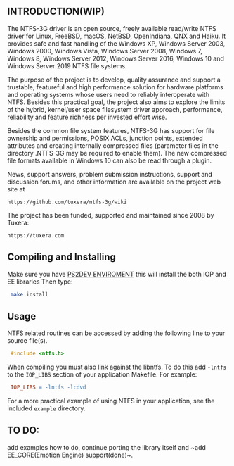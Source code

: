 ## INTRODUCTION(WIP)

The NTFS-3G driver is an open source, freely available read/write NTFS driver
for Linux, FreeBSD, macOS, NetBSD, OpenIndiana, QNX and Haiku. It provides
safe and fast handling of the Windows XP, Windows Server 2003, Windows 2000,
Windows Vista, Windows Server 2008, Windows 7, Windows 8, Windows Server 2012,
Windows Server 2016, Windows 10 and Windows Server 2019 NTFS file systems.

The purpose of the project is to develop, quality assurance and support a
trustable, featureful and high performance solution for hardware platforms
and operating systems whose users need to reliably interoperate with NTFS.
Besides this practical goal, the project also aims to explore the limits
of the hybrid, kernel/user space filesystem driver approach, performance,
reliability and feature richness per invested effort wise.

Besides the common file system features, NTFS-3G has support for file
ownership and permissions, POSIX ACLs, junction points, extended attributes
and creating internally compressed files (parameter files in the directory
.NTFS-3G may be required to enable them). The new compressed file formats
available in Windows 10 can also be read through a plugin.

News, support answers, problem submission instructions, support and discussion
forums, and other information are available on the project web site at

```
https://github.com/tuxera/ntfs-3g/wiki
```

The project has been funded, supported and maintained since 2008 by Tuxera:

```
https://tuxera.com
```

## Compiling and Installing

Make sure you have [PS2DEV ENVIROMENT](https://github.com/ps2dev/ps2dev) this will install the both IOP and EE libraries
Then type:

````bash
 make install   
````

## Usage

NTFS related routines can be accessed by adding the following line to your
source file(s).

````c
 #include <ntfs.h>
````

When compiling you must also link against the libntfs. To do this add `-lntfs`
to the `IOP_LIBS` section of your application Makefile. For example:

````makefile
 IOP_LIBS = -lntfs -lcdvd
````

For a more practical example of using NTFS in your application,
see the included `example` directory.

## TO DO:

add examples how to do, continue porting the library itself and ~add EE_CORE(Emotion Engine) support(done)~.
